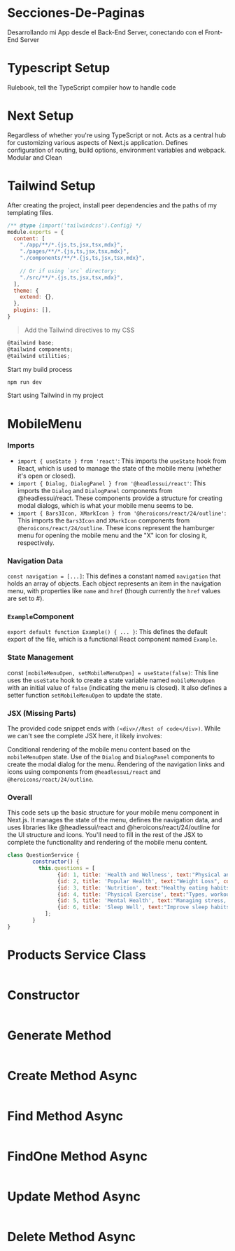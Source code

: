 # Secciones-De-Paginas
Desarrollando mi App desde el Back-End Server, conectando con el Front-End Server

# Typescript Setup

Rulebook, tell the TypeScript compiler how to handle code

# Next Setup

Regardless of whether you're using TypeScript or not. Acts as a central hub for customizing various aspects of Next.js application. Defines configuration of routing, build options, environment variables and webpack. Modular and Clean

# Tailwind Setup

After creating the project, install peer dependencies and the paths of my templating files. 

```javascript
/** @type {import('tailwindcss').Config} */
module.exports = {
  content: [
    "./app/**/*.{js,ts,jsx,tsx,mdx}",
    "./pages/**/*.{js,ts,jsx,tsx,mdx}",
    "./components/**/*.{js,ts,jsx,tsx,mdx}",
 
    // Or if using `src` directory:
    "./src/**/*.{js,ts,jsx,tsx,mdx}",
  ],
  theme: {
    extend: {},
  },
  plugins: [],
}
```
> Add the Tailwind directives to my CSS

```javascript
@tailwind base;
@tailwind components;
@tailwind utilities;
```
Start my build process
```javascript
npm run dev
```
Start using Tailwind in my project

# MobileMenu

### Imports

* ```import { useState } from 'react'```: This imports the ```useState``` hook from React, which is used to manage the state of the mobile menu (whether it's open or closed).
* ```import { Dialog, DialogPanel } from '@headlessui/react'```: This imports the ```Dialog``` and ```DialogPanel``` components from @headlessui/react. These components provide a structure for creating modal dialogs, which is what your mobile menu seems to be.
* ```import { Bars3Icon, XMarkIcon } from '@heroicons/react/24/outline'```: This imports the ```Bars3Icon``` and ```XMarkIcon``` components from ```@heroicons/react/24/outline```. These icons represent the hamburger menu for opening the mobile menu and the "X" icon for closing it, respectively.

### Navigation Data

```const navigation = [...]```: This defines a constant named ```navigation``` that holds an array of objects. Each object represents an item in the navigation menu, with properties like ```name``` and ```href``` (though currently the ```href``` values are set to #).

### ```Example```Component

```export default function Example() { ... }```: This defines the default export of the file, which is a functional React component named ```Example```.

### State Management

const ```[mobileMenuOpen, setMobileMenuOpen] = useState(false)```: This line uses the ```useState``` hook to create a state variable named ```mobileMenuOpen``` with an initial value of ```false``` (indicating the menu is closed). It also defines a setter function ```setMobileMenuOpen``` to update the state.

### JSX (Missing Parts)

The provided code snippet ends with ```(<div>//Rest of code</div>)```. While we can't see the complete JSX here, it likely involves:

Conditional rendering of the mobile menu content based on the ```mobileMenuOpen``` state.
Use of the ```Dialog``` and ```DialogPanel``` components to create the modal dialog for the menu.
Rendering of the navigation links and icons using components from ```@headlessui/react``` and ```@heroicons/react/24/outline```.

### Overall

This code sets up the basic structure for your mobile menu component in Next.js. It manages the state of the menu, defines the navigation data, and uses libraries like @headlessui/react and @heroicons/react/24/outline for the UI structure and icons. You'll need to fill in the rest of the JSX to complete the functionality and rendering of the mobile menu content.


```javascript
class QuestionService {
        constructor() {
          this.questions = [
                {id: 1, title: 'Health and Wellness', text:"Physical and Mental Well-being", completed: true},
                {id: 2, title: 'Popular Health', text:"Weight Loss", completed: false},
                {id: 3, title: 'Nutrition', text:"Healthy eating habits, meal plans, and recipes", completed: false},
                {id: 4, title: 'Physical Exercise', text:"Types, workout routines, and fitness tips", completed: false},
                {id: 5, title: 'Mental Health', text:"Managing stress, and improving mental well-being", completed: false},
                {id: 6, title: 'Sleep Well', text:"Improve sleep habits", completed: false}
            ];
        }
}
```
# Products Service Class

```javascript

```

# Constructor

```javascript

```

# Generate Method

```javascript

```

# Create Method Async

```javascript

```
# Find Method Async

```javascript

```

# FindOne Method Async

```javascript

```

# Update Method Async

```javascript

```

# Delete Method Async

```javascript

```
